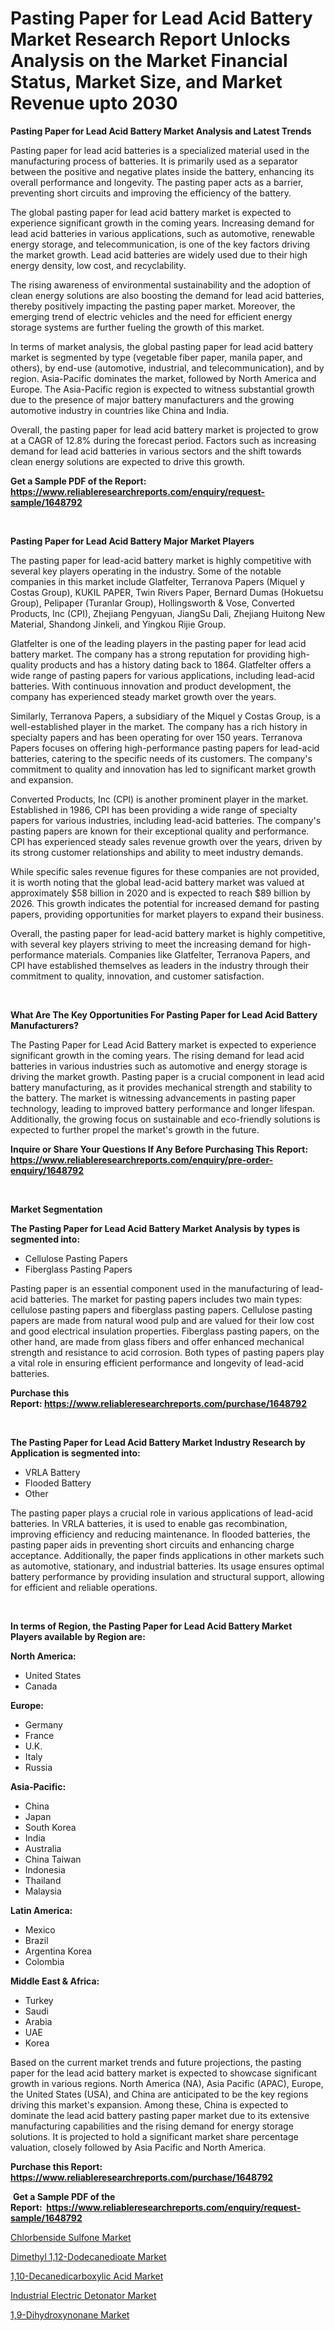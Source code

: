 <p><h1>Pasting Paper for Lead Acid Battery Market Research Report Unlocks Analysis on the Market Financial Status, Market Size, and Market Revenue upto 2030</h1></p><p><strong>Pasting Paper for Lead Acid Battery Market Analysis and Latest Trends</strong></p>
<p><p>Pasting paper for lead acid batteries is a specialized material used in the manufacturing process of batteries. It is primarily used as a separator between the positive and negative plates inside the battery, enhancing its overall performance and longevity. The pasting paper acts as a barrier, preventing short circuits and improving the efficiency of the battery.</p><p>The global pasting paper for lead acid battery market is expected to experience significant growth in the coming years. Increasing demand for lead acid batteries in various applications, such as automotive, renewable energy storage, and telecommunication, is one of the key factors driving the market growth. Lead acid batteries are widely used due to their high energy density, low cost, and recyclability.</p><p>The rising awareness of environmental sustainability and the adoption of clean energy solutions are also boosting the demand for lead acid batteries, thereby positively impacting the pasting paper market. Moreover, the emerging trend of electric vehicles and the need for efficient energy storage systems are further fueling the growth of this market.</p><p>In terms of market analysis, the global pasting paper for lead acid battery market is segmented by type (vegetable fiber paper, manila paper, and others), by end-use (automotive, industrial, and telecommunication), and by region. Asia-Pacific dominates the market, followed by North America and Europe. The Asia-Pacific region is expected to witness substantial growth due to the presence of major battery manufacturers and the growing automotive industry in countries like China and India.</p><p>Overall, the pasting paper for lead acid battery market is projected to grow at a CAGR of 12.8% during the forecast period. Factors such as increasing demand for lead acid batteries in various sectors and the shift towards clean energy solutions are expected to drive this growth.</p></p>
<p><strong>Get a Sample PDF of the Report:&nbsp; <a href="https://www.reliableresearchreports.com/enquiry/request-sample/1648792">https://www.reliableresearchreports.com/enquiry/request-sample/1648792</a></strong></p>
<p>&nbsp;</p>
<p><strong>Pasting Paper for Lead Acid Battery Major Market Players</strong></p>
<p><p>The pasting paper for lead-acid battery market is highly competitive with several key players operating in the industry. Some of the notable companies in this market include Glatfelter, Terranova Papers (Miquel y Costas Group), KUKIL PAPER, Twin Rivers Paper, Bernard Dumas (Hokuetsu Group), Pelipaper (Turanlar Group), Hollingsworth & Vose, Converted Products, Inc (CPI), Zhejiang Pengyuan, JiangSu Dali, Zhejiang Huitong New Material, Shandong Jinkeli, and Yingkou Rijie Group.</p><p>Glatfelter is one of the leading players in the pasting paper for lead acid battery market. The company has a strong reputation for providing high-quality products and has a history dating back to 1864. Glatfelter offers a wide range of pasting papers for various applications, including lead-acid batteries. With continuous innovation and product development, the company has experienced steady market growth over the years.</p><p>Similarly, Terranova Papers, a subsidiary of the Miquel y Costas Group, is a well-established player in the market. The company has a rich history in specialty papers and has been operating for over 150 years. Terranova Papers focuses on offering high-performance pasting papers for lead-acid batteries, catering to the specific needs of its customers. The company's commitment to quality and innovation has led to significant market growth and expansion.</p><p>Converted Products, Inc (CPI) is another prominent player in the market. Established in 1986, CPI has been providing a wide range of specialty papers for various industries, including lead-acid batteries. The company's pasting papers are known for their exceptional quality and performance. CPI has experienced steady sales revenue growth over the years, driven by its strong customer relationships and ability to meet industry demands.</p><p>While specific sales revenue figures for these companies are not provided, it is worth noting that the global lead-acid battery market was valued at approximately $58 billion in 2020 and is expected to reach $89 billion by 2026. This growth indicates the potential for increased demand for pasting papers, providing opportunities for market players to expand their business.</p><p>Overall, the pasting paper for lead-acid battery market is highly competitive, with several key players striving to meet the increasing demand for high-performance materials. Companies like Glatfelter, Terranova Papers, and CPI have established themselves as leaders in the industry through their commitment to quality, innovation, and customer satisfaction.</p></p>
<p>&nbsp;</p>
<p><strong>What Are The Key Opportunities For Pasting Paper for Lead Acid Battery Manufacturers?</strong></p>
<p><p>The Pasting Paper for Lead Acid Battery market is expected to experience significant growth in the coming years. The rising demand for lead acid batteries in various industries such as automotive and energy storage is driving the market growth. Pasting paper is a crucial component in lead acid battery manufacturing, as it provides mechanical strength and stability to the battery. The market is witnessing advancements in pasting paper technology, leading to improved battery performance and longer lifespan. Additionally, the growing focus on sustainable and eco-friendly solutions is expected to further propel the market's growth in the future.</p></p>
<p><strong>Inquire or Share Your Questions If Any Before Purchasing This Report: <a href="https://www.reliableresearchreports.com/enquiry/pre-order-enquiry/1648792">https://www.reliableresearchreports.com/enquiry/pre-order-enquiry/1648792</a></strong></p>
<p>&nbsp;</p>
<p><strong>Market Segmentation</strong></p>
<p><strong>The Pasting Paper for Lead Acid Battery Market Analysis by types is segmented into:</strong></p>
<p><ul><li>Cellulose Pasting Papers</li><li>Fiberglass Pasting Papers</li></ul></p>
<p><p>Pasting paper is an essential component used in the manufacturing of lead-acid batteries. The market for pasting papers includes two main types: cellulose pasting papers and fiberglass pasting papers. Cellulose pasting papers are made from natural wood pulp and are valued for their low cost and good electrical insulation properties. Fiberglass pasting papers, on the other hand, are made from glass fibers and offer enhanced mechanical strength and resistance to acid corrosion. Both types of pasting papers play a vital role in ensuring efficient performance and longevity of lead-acid batteries.</p></p>
<p><strong>Purchase this Report:&nbsp;<a href="https://www.reliableresearchreports.com/purchase/1648792">https://www.reliableresearchreports.com/purchase/1648792</a></strong></p>
<p>&nbsp;</p>
<p><strong>The Pasting Paper for Lead Acid Battery Market Industry Research by Application is segmented into:</strong></p>
<p><ul><li>VRLA Battery</li><li>Flooded Battery</li><li>Other</li></ul></p>
<p><p>The pasting paper plays a crucial role in various applications of lead-acid batteries. In VRLA batteries, it is used to enable gas recombination, improving efficiency and reducing maintenance. In flooded batteries, the pasting paper aids in preventing short circuits and enhancing charge acceptance. Additionally, the paper finds applications in other markets such as automotive, stationary, and industrial batteries. Its usage ensures optimal battery performance by providing insulation and structural support, allowing for efficient and reliable operations.</p></p>
<p>&nbsp;</p>
<p><strong>In terms of Region, the Pasting Paper for Lead Acid Battery Market Players available by Region are:</strong></p>
<p>
    <p> <strong> North America: </strong>
        <ul>
            <li>United States</li>
            <li>Canada</li>
        </ul>
        </p> 
    <p> <strong> Europe: </strong>
        <ul>
            <li>Germany</li>
            <li>France</li>
            <li>U.K.</li>
            <li>Italy</li>
            <li>Russia</li>
        </ul>
        </p> 
    <p> <strong> Asia-Pacific: </strong>
        <ul>
            <li>China</li>
            <li>Japan</li>
            <li>South Korea</li>
            <li>India</li>
            <li>Australia</li>
            <li>China Taiwan</li>
            <li>Indonesia</li>
            <li>Thailand</li>
            <li>Malaysia</li>
        </ul>
        </p> 
    <p> <strong> Latin America: </strong>
        <ul>
            <li>Mexico</li>
            <li>Brazil</li>
            <li>Argentina Korea</li>
            <li>Colombia</li>
        </ul>
        </p> 
    <p> <strong> Middle East & Africa: </strong>
        <ul>
            <li>Turkey</li>
            <li>Saudi</li>
            <li>Arabia</li>
            <li>UAE</li>
            <li>Korea</li>
        </ul>
    </p>
    </p>
<p><p>Based on the current market trends and future projections, the pasting paper for the lead acid battery market is expected to showcase significant growth in various regions. North America (NA), Asia Pacific (APAC), Europe, the United States (USA), and China are anticipated to be the key regions driving this market's expansion. Among these, China is expected to dominate the lead acid battery pasting paper market due to its extensive manufacturing capabilities and the rising demand for energy storage solutions. It is projected to hold a significant market share percentage valuation, closely followed by Asia Pacific and North America.</p></p>
<p><strong>Purchase this Report: <a href="https://www.reliableresearchreports.com/purchase/1648792">https://www.reliableresearchreports.com/purchase/1648792</a></strong></p>
<p>&nbsp;<strong>Get a Sample PDF of the Report:&nbsp;&nbsp;<a href="https://www.reliableresearchreports.com/enquiry/request-sample/1648792">https://www.reliableresearchreports.com/enquiry/request-sample/1648792</a></strong></p>
<p><strong></strong></p>
<p><p><a href="https://medium.com/@loyceharber/chlorbenside-sulfone-market-analysis-its-cagr-market-segmentation-and-global-industry-overview-9674bd70e2ab">Chlorbenside Sulfone Market</a></p><p><a href="https://www.linkedin.com/pulse/dimethyl-112-dodecanedioate-market-insights-players-forecast/">Dimethyl 1,12-Dodecanedioate Market</a></p><p><a href="https://www.linkedin.com/pulse/110-decanedicarboxylic-acid-market-share-amp-new-trends-analysis/">1,10-Decanedicarboxylic Acid Market</a></p><p><a href="https://medium.com/@randallbode/industrial-electric-detonator-market-report-reveals-the-latest-trends-and-growth-opportunities-of-dad566d77cdf">Industrial Electric Detonator Market</a></p><p><a href="https://www.linkedin.com/pulse/19-dihydroxynonane-market-size-2023-2030-global-industrial/">1,9-Dihydroxynonane Market</a></p></p>
